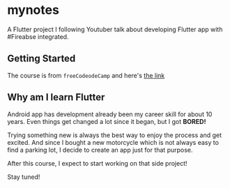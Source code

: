 # mynotes

A Flutter project I following Youtuber talk about developing Flutter app with #Fireabse integrated.

## Getting Started

The course is from `freeCodeodeCamp` and here's [the link](https://www.youtube.com/watch?v=VPvVD8t02U8)

## Why am I learn Flutter

Android app has development already been my career skill for about 10 years. Even things get changed a lot since it began, but I got **BORED!**

Trying something new is always the best way to enjoy the process and get excited. And since I bought a new motorcycle which is not always easy to find a parking lot, I decide to create an app just for that purpose.

After this course, I expect to start working on that side project!

Stay tuned!
